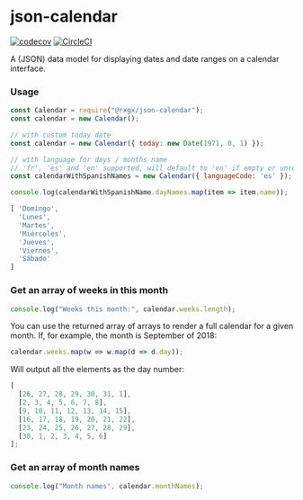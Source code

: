 # json-calendar

[![codecov](https://codecov.io/gh/rxgx/json-calendar/branch/master/graph/badge.svg)](https://codecov.io/gh/rxgx/json-calendar)
[![CircleCI](https://circleci.com/gh/rxgx/json-calendar.svg?style=svg)](https://circleci.com/gh/rxgx/json-calendar)

A (JSON) data model for displaying dates and date ranges on a calendar interface.

### Usage

```js
const Calendar = require("@rxgx/json-calendar");
const calendar = new Calendar();

// with custom today date
const calendar = new Calendar({ today: new Date(1971, 0, 1) });

// with language for days / months name
// 'fr', 'es' and 'en' supported, will default to 'en' if empty or unrecognized
const calendarWithSpanishNames = new Calendar({ languageCode: 'es' });
```

```js
console.log(calendarWithSpanishName.dayNames.map(item => item.name));
```

```js
[ 'Domingo',
  'Lunes',
  'Martes',
  'Miércoles',
  'Jueves',
  'Viernes',
  'Sábado'
]
```

### Get an array of weeks in this month

```js
console.log("Weeks this month:", calendar.weeks.length);
```

You can use the returned array of arrays to render a full calendar for a given month. If, for example, the month is September of 2018:

```js
calendar.weeks.map(w => w.map(d => d.day));
```

Will output all the elements as the day number:

```js
[
  [26, 27, 28, 29, 30, 31, 1],
  [2, 3, 4, 5, 6, 7, 8],
  [9, 10, 11, 12, 13, 14, 15],
  [16, 17, 18, 19, 20, 21, 22],
  [23, 24, 25, 26, 27, 28, 29],
  [30, 1, 2, 3, 4, 5, 6]
];
```

### Get an array of month names

```js
console.log("Month names", calendar.monthNames);
```
